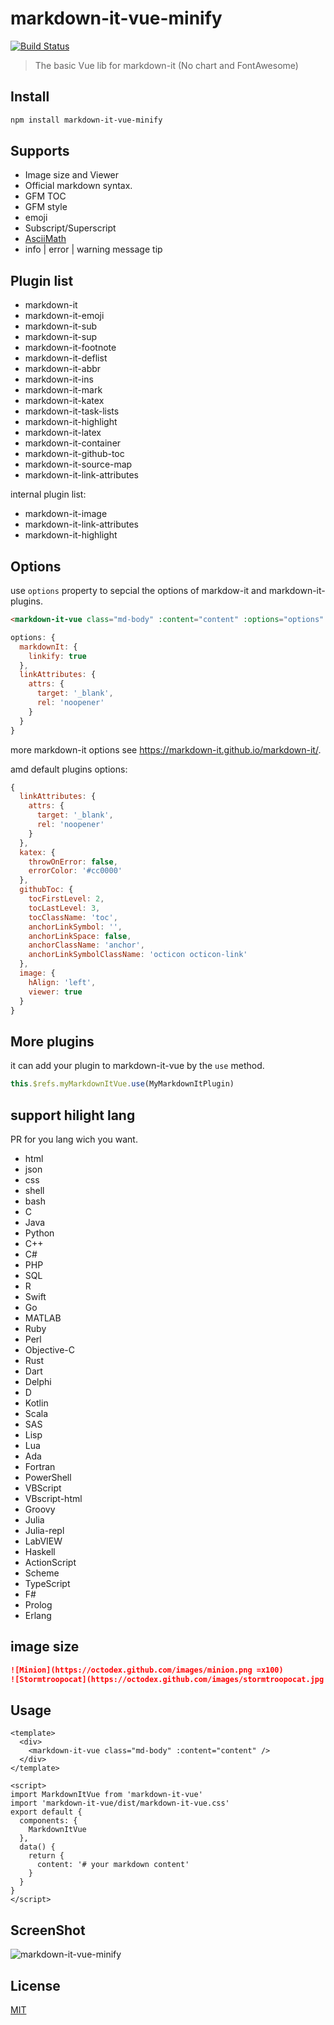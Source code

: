# markdown-it-vue-minify
[![Build Status](https://www.travis-ci.com/cvtung/markdown-it-vue-minify.svg?branch=master)](https://www.travis-ci.com/cvtung/markdown-it-vue-minify)

> The basic Vue lib for markdown-it (No chart and FontAwesome)

## Install

```sh
npm install markdown-it-vue-minify
```

## Supports

- Image size and Viewer
- Official markdown syntax.
- GFM TOC
- GFM style
- emoji
- Subscript/Superscript
- [AsciiMath](http://asciimath.org/)
- info | error | warning message tip

## Plugin list

- markdown-it
- markdown-it-emoji
- markdown-it-sub
- markdown-it-sup
- markdown-it-footnote
- markdown-it-deflist
- markdown-it-abbr
- markdown-it-ins
- markdown-it-mark
- markdown-it-katex
- markdown-it-task-lists
- markdown-it-highlight
- markdown-it-latex
- markdown-it-container
- markdown-it-github-toc
- markdown-it-source-map
- markdown-it-link-attributes

internal plugin list:

- markdown-it-image
- markdown-it-link-attributes
- markdown-it-highlight

## Options

use `options` property to sepcial the options of markdow-it and markdown-it-plugins.

```html
<markdown-it-vue class="md-body" :content="content" :options="options" />
```

```js
options: {
  markdownIt: {
    linkify: true
  },
  linkAttributes: {
    attrs: {
      target: '_blank',
      rel: 'noopener'
    }
  }
}
```

more markdown-it options see <https://markdown-it.github.io/markdown-it/>.

amd default plugins options:

```js
{
  linkAttributes: {
    attrs: {
      target: '_blank',
      rel: 'noopener'
    }
  },
  katex: {
    throwOnError: false,
    errorColor: '#cc0000'
  },
  githubToc: {
    tocFirstLevel: 2,
    tocLastLevel: 3,
    tocClassName: 'toc',
    anchorLinkSymbol: '',
    anchorLinkSpace: false,
    anchorClassName: 'anchor',
    anchorLinkSymbolClassName: 'octicon octicon-link'
  },
  image: {
    hAlign: 'left',
    viewer: true
  }
}
```

## More plugins

it can add your plugin to markdown-it-vue by the `use` method.

```js
this.$refs.myMarkdownItVue.use(MyMarkdownItPlugin)
```

## support hilight lang

PR for you lang wich you want.

- html
- json
- css
- shell
- bash
- C
- Java
- Python
- C++
- C#
- PHP
- SQL
- R
- Swift
- Go
- MATLAB
- Ruby
- Perl
- Objective-C
- Rust
- Dart
- Delphi
- D
- Kotlin
- Scala
- SAS
- Lisp
- Lua
- Ada
- Fortran
- PowerShell
- VBScript
- VBscript-html
- Groovy
- Julia
- Julia-repl
- LabVIEW
- Haskell
- ActionScript
- Scheme
- TypeScript
- F#
- Prolog
- Erlang

## image size

```md
![Minion](https://octodex.github.com/images/minion.png =x100)
![Stormtroopocat](https://octodex.github.com/images/stormtroopocat.jpg "The Stormtroopocat" =100x100)
```

## Usage

```vue
<template>
  <div>
    <markdown-it-vue class="md-body" :content="content" />
  </div>
</template>

<script>
import MarkdownItVue from 'markdown-it-vue'
import 'markdown-it-vue/dist/markdown-it-vue.css'
export default {
  components: {
    MarkdownItVue
  },
  data() {
    return {
      content: '# your markdown content'
    }
  }
}
</script>
```

## ScreenShot

![markdown-it-vue-minify](https://github.com/cvtung/markdown-it-vue-minify/blob/master/doc/markdown-it-vue-minify.png?raw=true)

## License

[MIT](https://github.com/cvtung/markdown-it-vue-minify/blob/master/LICENSE)
